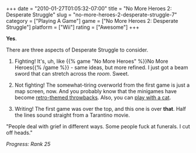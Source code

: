 +++
date = "2010-01-27T01:05:32-07:00"
title = "No More Heroes 2: Desperate Struggle"
slug = "no-more-heroes-2-desperate-struggle-7"
category = ["Playing A Game"]
game = ["No More Heroes 2: Desperate Struggle"]
platform = ["Wii"]
rating = ["Awesome"]
+++

<b>Yes</b>.

There are three aspects of Desperate Struggle to consider.

1) Fighting!  It's, uh, like {{% game "No More Heroes" %}}No More Heroes{{% /game %}} - same ideas, but more refined.  I just got a beam sword that can stretch across the <i>room</i>.  Sweet.

2) Not fighting!  The somewhat-tiring overworld from the first game is just a map screen, now.  And you probably know that the minigames have become <a href="http://www.gametrailers.com/video/tgs-09-no-more/56737">retro-themed throwbacks</a>.  Also, you can <a href="http://www.youtube.com/watch?v=jkRSHFLLscg">play with a cat</a>.

3) Writing!  The first game was over the top, and this one is over <b>that</b>.  Half the lines sound straight from a Tarantino movie.

"People deal with grief in different ways.  Some people fuck at funerals.  I cut off heads."

<i>Progress: Rank 25</i>